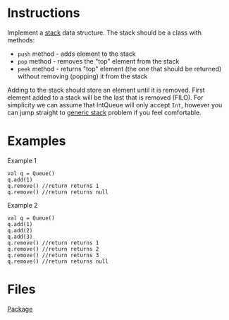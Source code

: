 # Instructions
Implement a [stack](https://en.wikipedia.org/wiki/Stack) data structure. The stack should be a class with methods:
* `push` method - adds element to the stack
* `pop` method - removes the "top" element from the stack
* `peek` method - returns "top" element (the one that should be returned) without removing (popping) it from the stack

Adding to the stack should store an element until it is removed. First element added to a stack will be the last that is removed (FILO). For
simplicity we can assume that IntQueue will only accept `Int`, however you can jump straight to [generic stack](../generic/GenericStack.md)
problem if you feel comfortable.


# Examples
Example 1
```
val q = Queue()
q.add(1)
q.remove() //return returns 1
q.remove() //return returns null
```

Example 2
```
val q = Queue()
q.add(1)
q.add(2)
q.add(3)
q.remove() //return returns 1
q.remove() //return returns 2
q.remove() //return returns 3
q.remove() //return returns null
```

# Files
[Package](.)
